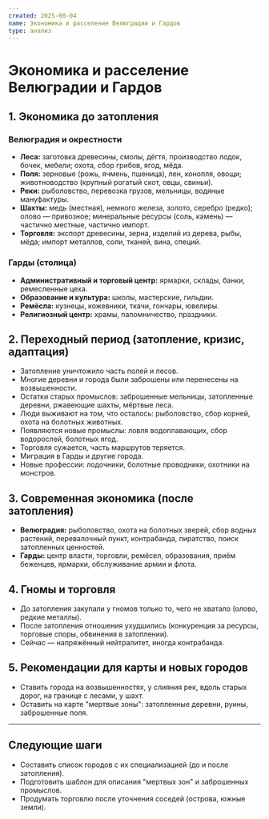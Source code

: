 ```yaml
---
created: 2025-08-04
name: Экономика и расселение Велюградии и Гардов
type: анализ
---
```


# Экономика и расселение Велюградии и Гардов

## 1. Экономика до затопления

### Велюградия и окрестности
- **Леса:** заготовка древесины, смолы, дёгтя, производство лодок, бочек, мебели; охота, сбор грибов, ягод, мёда.
- **Поля:** зерновые (рожь, ячмень, пшеница), лен, конопля, овощи; животноводство (крупный рогатый скот, овцы, свиньи).
- **Реки:** рыболовство, перевозка грузов, мельницы, водяные мануфактуры.
- **Шахты:** медь (местная), немного железа, золото, серебро (редко); олово — привозное; минеральные ресурсы (соль, камень) — частично местные, частично импорт.
- **Торговля:** экспорт древесины, зерна, изделий из дерева, рыбы, мёда; импорт металлов, соли, тканей, вина, специй.

### Гарды (столица)
- **Административный и торговый центр:** ярмарки, склады, банки, ремесленные цеха.
- **Образование и культура:** школы, мастерские, гильдии.
- **Ремёсла:** кузнецы, кожевники, ткачи, гончары, ювелиры.
- **Религиозный центр:** храмы, паломничество, праздники.

## 2. Переходный период (затопление, кризис, адаптация)
- Затопление уничтожило часть полей и лесов.
- Многие деревни и города были заброшены или перенесены на возвышенности.
- Остатки старых промыслов: заброшенные мельницы, затопленные деревни, ржавеющие шахты, мёртвые леса.
- Люди выживают на том, что осталось: рыболовство, сбор корней, охота на болотных животных.
- Появляются новые промыслы: ловля водоплавающих, сбор водорослей, болотных ягод.
- Торговля сужается, часть маршрутов теряется.
- Миграция в Гарды и другие города.
- Новые профессии: лодочники, болотные проводники, охотники на монстров.

## 3. Современная экономика (после затопления)
- **Велюградия:** рыболовство, охота на болотных зверей, сбор водных растений, перевалочный пункт, контрабанда, пиратство, поиск затопленных ценностей.
- **Гарды:** центр власти, торговли, ремёсел, образования, приём беженцев, ярмарки, обслуживание армии и флота.

## 4. Гномы и торговля
- До затопления закупали у гномов только то, чего не хватало (олово, редкие металлы).
- После затопления отношения ухудшились (конкуренция за ресурсы, торговые споры, обвинения в затоплении).
- Сейчас — напряжённый нейтралитет, иногда контрабанда.

## 5. Рекомендации для карты и новых городов
- Ставить города на возвышенностях, у слияния рек, вдоль старых дорог, на границе с лесами, у шахт.
- Оставить на карте "мертвые зоны": затопленные деревни, руины, заброшенные поля.

---

## Следующие шаги
- Составить список городов с их специализацией (до и после затопления).
- Подготовить шаблон для описания "мертвых зон" и заброшенных промыслов.
- Продумать торговлю после уточнения соседей (острова, южные земли).
